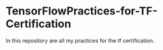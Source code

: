# TensorFlowPractices-for-TF-Certification
In this repository are all my practices for the tf certification.

